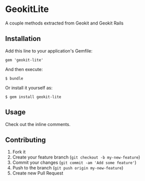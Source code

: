 # GeokitLite

A couple methods extracted from Geokit and Geokit Rails

## Installation

Add this line to your application's Gemfile:

    gem 'geokit-lite'

And then execute:

    $ bundle

Or install it yourself as:

    $ gem install geokit-lite

## Usage

Check out the inline comments.

## Contributing

1. Fork it
2. Create your feature branch (`git checkout -b my-new-feature`)
3. Commit your changes (`git commit -am 'Add some feature'`)
4. Push to the branch (`git push origin my-new-feature`)
5. Create new Pull Request
